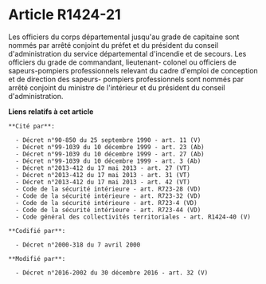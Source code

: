 # Article R1424-21

Les officiers du corps départemental jusqu'au grade de capitaine sont nommés par arrêté conjoint du préfet et du président du
conseil d'administration du service départemental d'incendie et de secours. Les officiers du grade de commandant, lieutenant-
colonel ou officiers de sapeurs-pompiers professionnels relevant du cadre d'emploi de conception et de direction des sapeurs-
pompiers professionnels sont nommés par arrêté conjoint du ministre de l'intérieur et du président du conseil
d'administration.

**Liens relatifs à cet article**

	**Cité par**:

	  - Décret n°90-850 du 25 septembre 1990 - art. 11 (V)
	  - Décret n°99-1039 du 10 décembre 1999 - art. 23 (Ab)
	  - Décret n°99-1039 du 10 décembre 1999 - art. 27 (Ab)
	  - Décret n°99-1039 du 10 décembre 1999 - art. 3 (Ab)
	  - Décret n°2013-412 du 17 mai 2013 - art. 27 (VT)
	  - Décret n°2013-412 du 17 mai 2013 - art. 31 (VT)
	  - Décret n°2013-412 du 17 mai 2013 - art. 42 (VT)
	  - Code de la sécurité intérieure - art. R723-28 (VD)
	  - Code de la sécurité intérieure - art. R723-32 (VD)
	  - Code de la sécurité intérieure - art. R723-4 (VD)
	  - Code de la sécurité intérieure - art. R723-44 (VD)
	  - Code général des collectivités territoriales - art. R1424-40 (V)

	**Codifié par**:

	  - Décret n°2000-318 du 7 avril 2000

	**Modifié par**:

	  - Décret n°2016-2002 du 30 décembre 2016 - art. 32 (V)
